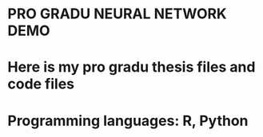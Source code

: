 # PRO GRADU NEURAL NETWORK DEMO

# Here is my pro gradu thesis files and code files

# Programming languages: R, Python